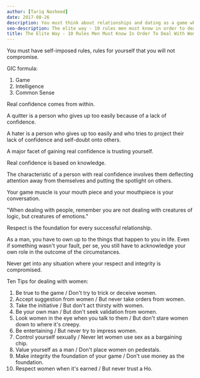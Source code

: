 ```yaml
---
author: [Tariq Nasheed]
date: 2017-08-26
description: You must think about relationships and dating as a game where you are the player. In the game, you have to learn from your mistakes and experiences before you can win. It's about finding your own self-imposed rules and learning how to deal with women. Remember the goals of the game is to learn and grow as an individual while finding a relationship that's worth your time and energy.
seo-description: The elite way - 10 rules men must know in order to deal with women by Tariq Nasheed notes.
title: The Elite Way - 10 Rules Men Must Know In Order To Deal With Women
---
```


You must have self-imposed rules, rules for yourself that you will not compromise.

GIC formula:

1. Game
2. Intelligence
3. Common Sense

Real confidence comes from within.

A quitter is a person who gives up too easily because of a lack of confidence.

A hater is a person who gives up too easily and who tries to project their lack of confidence and self-doubt onto others.

A major facet of gaining real confidence is trusting yourself.

Real confidence is based on knowledge.

The characteristic of a person with real confidence involves them deflecting attention away from themselves and putting the spotlight on others.

Your game muscle is your mouth piece and your mouthpiece is your conversation.

"When dealing with people, remember you are not dealing with creatures of logic, but creatures of emotions."

Respect is the foundation for every successful relationship.

As a man, you have to own up to the things that happen to you in life. Even if something wasn't your fault, per se, you still have to acknowledge your own role in the outcome of the circumstances.

Never get into any situation where your respect and integrity is compromised.

Ten Tips for dealing with women:

1. Be true to the game / Don't try to trick or deceive women.
2. Accept suggestion from women / But never take orders from women.
3. Take the initiative / But don't act thirsty with women.
4. Be your own man / But don't seek validation from women.
5. Look women in the eye when you talk to them / But don't stare women down to where it's creepy.
6. Be entertaining / But never try to impress women.
7. Control yourself sexually / Never let women use sex as a bargaining chip.
8. Value yourself as a man / Don't place women on pedestals.
9. Make integrity the foundation of your game / Don't use money as the foundation.
10. Respect women when it's earned / But never trust a Ho.
